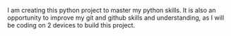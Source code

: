 I am creating this python project to master my python skills.
It is also an opportunity to improve my git and github skills and understanding, as I will be coding on 2 devices to build this project.

